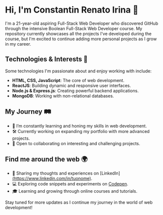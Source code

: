 # Hi, I'm Constantin Renato Irina 👋

I'm a 21-year-old aspiring Full-Stack Web Developer who discovered GitHub through the intensive Boolean Full-Stack Web Developer course. My repository currently showcases all the projects I've developed during the course, but I'm excited to continue adding more personal projects as I grow in my career.

## Technologies & Interests 🚀
Some technologies I'm passionate about and enjoy working with include:
- **HTML, CSS, JavaScript**: The core of web development.
- **ReactJS**: Building dynamic and responsive user interfaces.
- **Node.js & Express.js**: Creating powerful backend applications.
- **MongoDB**: Working with non-relational databases.

## My Journey 🛤️
- 🌱 I’m constantly learning and honing my skills in web development.
- 🛠️ Currently working on expanding my portfolio with more advanced projects.
- 🚀 Open to collaborating on interesting and challenging projects.

## Find me around the web 🌍
- 📝 Sharing my thoughts and experiences on [LinkedIn][(https://www.linkedin.com/in/tuonome)](https://www.linkedin.com/in/constantin-renato-irina/).
- 💻 Exploring code snippets and experiments on [Codepen](https://codepen.io/renatoirina).
- 🎓 Learning and growing through online courses and tutorials.

Stay tuned for more updates as I continue my journey in the world of web development!
